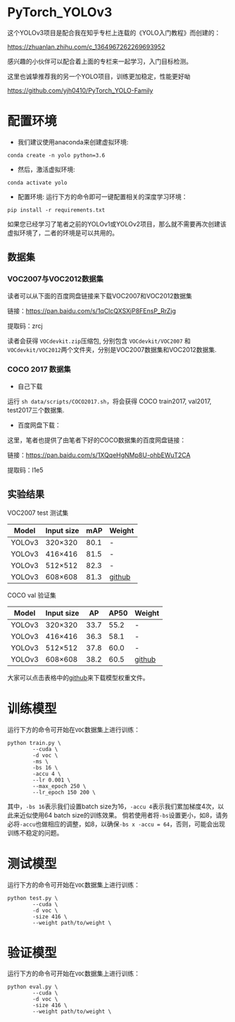 
# PyTorch_YOLOv3
这个YOLOv3项目是配合我在知乎专栏上连载的《YOLO入门教程》而创建的：

https://zhuanlan.zhihu.com/c_1364967262269693952

感兴趣的小伙伴可以配合着上面的专栏来一起学习，入门目标检测。

这里也诚挚推荐我的另一个YOLO项目，训练更加稳定，性能更好呦

https://github.com/yjh0410/PyTorch_YOLO-Family

# 配置环境
- 我们建议使用anaconda来创建虚拟环境:
```Shell
conda create -n yolo python=3.6
```

- 然后，激活虚拟环境:
```Shell
conda activate yolo
```

- 配置环境:
运行下方的命令即可一键配置相关的深度学习环境：
```Shell
pip install -r requirements.txt 
```
如果您已经学习了笔者之前的YOLOv1或YOLOv2项目，那么就不需要再次创建该虚拟环境了，二者的环境是可以共用的。


## 数据集

### VOC2007与VOC2012数据集

读者可以从下面的百度网盘链接来下载VOC2007和VOC2012数据集

链接：https://pan.baidu.com/s/1qClcQXSXjP8FEnsP_RrZjg 

提取码：zrcj 

读者会获得 ```VOCdevkit.zip```压缩包, 分别包含 ```VOCdevkit/VOC2007``` 和 ```VOCdevkit/VOC2012```两个文件夹，分别是VOC2007数据集和VOC2012数据集.

### COCO 2017 数据集

* 自己下载

运行 ```sh data/scripts/COCO2017.sh```，将会获得 COCO train2017, val2017, test2017三个数据集.

* 百度网盘下载：

这里，笔者也提供了由笔者下好的COCO数据集的百度网盘链接：

链接：https://pan.baidu.com/s/1XQqeHgNMp8U-ohbEWuT2CA 

提取码：l1e5

## 实验结果
VOC2007 test 测试集

| Model             |  Input size  |   mAP   | Weight |
|-------------------|--------------|---------|--------|
| YOLOv3            |  320×320     |  80.1   |    -   |
| YOLOv3            |  416×416     |  81.5   |    -   |
| YOLOv3            |  512×512     |  82.3   |    -   |
| YOLOv3            |  608×608     |  81.3   | [github](https://github.com/yjh0410/PyTorch_YOLOv3/releases/download/yolov3_weight/yolov3_voc.pth) |


COCO val 验证集

| Model             |  Input size    |   AP    |  AP50   | Weight|
|-------------------|----------------|---------|-----------|-------|
| YOLOv3            |  320×320       |  33.7   |  55.2   |   -   |
| YOLOv3            |  416×416       |  36.3   |  58.1   |   -   |
| YOLOv3            |  512×512       |  37.8   |  60.0   |   -   |
| YOLOv3            |  608×608       |  38.2   |  60.5   | [github](https://github.com/yjh0410/PyTorch_YOLOv3/releases/download/yolov3_weight/yolov3_coco.pth) |

大家可以点击表格中的[github]()来下载模型权重文件。

# 训练模型
运行下方的命令可开始在```VOC```数据集上进行训练：
```Shell
python train.py \
        --cuda \
        -d voc \
        -ms \
        -bs 16 \
        -accu 4 \
        --lr 0.001 \
        --max_epoch 250 \
        --lr_epoch 150 200 \
```
其中，`-bs 16`表示我们设置batch size为16，`-accu 4`表示我们累加梯度4次，以此来近似使用64 batch size的训练效果。
倘若使用者将`-bs`设置更小，如8，请务必将`-accu`也做相应的调整，如8，以确保`-bs x -accu = 64`，否则，可能会出现训练不稳定的问题。

# 测试模型
运行下方的命令可开始在```VOC```数据集上进行训练：
```Shell
python test.py \
        --cuda \
        -d voc \
        -size 416 \
        --weight path/to/weight \
```


# 验证模型
运行下方的命令可开始在```VOC```数据集上进行训练：
```Shell
python eval.py \
        --cuda \
        -d voc \
        -size 416 \
        --weight path/to/weight \
```